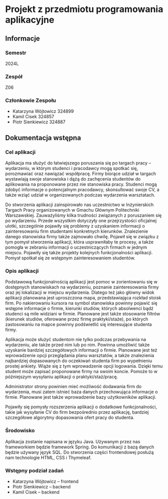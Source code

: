 # Projekt z przedmiotu programowania aplikacyjne

## Informacje

### Semestr
2024L

### Zespół
Z06

### Członkowie Zespołu
* Katarzyna Wójtowicz 324899
* Kamil Cisek 324857
* Piotr Sienkiewicz 324887

## Dokumentacja wstępna

### Cel aplikacji
Aplikacja ma służyć do łatwiejszego poruszania się po targach pracy – wydarzeniu, w którym studenci i pracodawcy mogą spotkać się, porozmawiać oraz nawiązać współpracę. Firmy biorące udział w targach wystawiają swoje stanowiska i dążą do zachęcenia studentów do aplikowania na proponowane przez nie stanowiska pracy. Studenci mogą zdobyć informacje o potencjalnym pracodawcy, skonsultować swoje CV, a także wziąć udział w organizowanych podczas wydarzenia warsztatach. 

Do stworzenia aplikacji zainspirowało nas uczestnictwo w Inżynierskich Targach Pracy organizowanych w Gmachu Głównym Politechniki Warszawskiej. Zauważyliśmy kilka trudności związanych z poruszaniem się po wydarzeniu. Przede wszystkim dotyczyły one przejrzystości oficjalnej ulotki, szczególnie pojawiły się problemy z uzyskaniem informacji o zainteresowaniu firm studentami konkretnych kierunków. Znalezienie danego stanowiska firmy także zajmowało chwilę. Pojawił się w związku z tym pomysł stworzenia aplikacji, która usprawniłaby te procesy, a także pomogła w zebraniu informacji o uczestniczących firmach w jednym miejscu. Pojawiły się także projekty kolejnych funkcjonalności aplikacji. Pomysł spotkał się ze wstępnym zainteresowaniem studentów. 

### Opis aplikacji
Podstawową funkcjonalnością aplikacji jest pomoc w zorientowaniu się w dostępnych stanowiskach na wydarzeniu, poznanie zainteresowania firmy oraz jej lokalizacji w miejscu wydarzenia. Dlatego też jako główny widok aplikacji planowana jest uproszczona mapa, przedstawiająca rozkład stoisk firm. Po nakierowaniu kursora na symbol stanowiska powinny pojawić się wstępne informacje o firmie, kierunki studiów, których absolwenci bądź studenci są mile widziani w firmie. Planowane jest także stosowanie filtrów (kierunek studiów, oferowane przez firmę praktyki/staże), po których zastosowaniu na mapce powinny podświetlić się interesujące studenta firmy. 

Aplikacja może służyć studentom nie tylko podczas przebywania na wydarzeniu, ale także przed nim lub po nim. Powinna umożliwić także uzyskanie bardziej szczegółowych informacji o firmie. Planowane jest też wprowadzenie opcji przeglądania planu warsztatów, a także znalezienia najbardziej dopasowanych do oczekiwań studenta firm po wypełnieniu prostej ankiety. Wiąże się z tym wprowadzenie opcji logowania. Dzięki temu student może zapisać proponowane firmy na swoim koncie. Pomoże to w późniejszym wysyłaniu aplikacji o praktyki/staż/pracę. 

Administrator strony powinien mieć możliwość dodawania firm do wydarzenia, musi zatem istnieć baza danych przechowująca informacje o firmie. Planowane jest także wprowadzenie bazy użytkowników aplikacji. 

Pojawiły się pomysły rozszerzenia aplikacji o dodatkowe funkcjonalności, takie jak wysyłanie CV do firm bezpośrednio przez aplikację, bardziej szczegółowe algorytmy dopasowania ofert pracy do studenta. 

### Środowisko
Aplikacja zostanie napisana w języku Java. Używanym przez nas frameworkiem będzie framework Spring. Do komunikacji z bazą danych będzie używany język SQL. Do stworzenia części frontendowej posłużą nam technologie HTML, CSS i Thymeleaf. 

### Wstępny podział zadań
* Katarzyna Wójtowicz – frontend 
* Piotr Sienkiewicz – backend 
* Kamil Cisek – backend  

